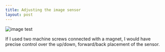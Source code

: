```yaml
---
title: Adjusting the image sensor
layout: post
---
```

![image test](/img/Raspberry-Pi-Video-Camera/IMG_0673.jpg)

If I used two machine screws connected with a magnet, I would have precise control over the up/down, forward/back placement of the sensor.
